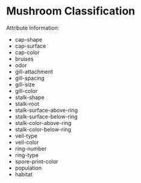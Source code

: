 # Mushroom Classification

Attribute Information: 

* cap-shape
* cap-surface
* cap-color
* bruises
* odor
* gill-attachment
* gill-spacing
* gill-size
* gill-color
* stalk-shape
* stalk-root
* stalk-surface-above-ring
* stalk-surface-below-ring
* stalk-color-above-ring
* stalk-color-below-ring
* veil-type
* veil-color
* ring-number
* ring-type
* spore-print-color
* population
* habitat
